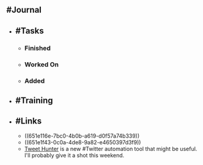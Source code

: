 ## #Journal
- ## #Tasks
	- ### Finished
	- ### Worked On
	- ### Added
- ## #Training
- ## #Links
	- ((651e116e-7bc0-4b0b-a619-d0f57a74b339))
	- ((651e1f43-0c0a-4de8-9a82-e4650397d3f9))
	- [Tweet Hunter](https://tweethunter.io/) is a new #Twitter automation tool that might be useful. I'll probably give it a shot this weekend.